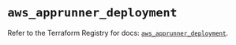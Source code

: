 # `aws_apprunner_deployment`

Refer to the Terraform Registry for docs: [`aws_apprunner_deployment`](https://registry.terraform.io/providers/hashicorp/aws/5.88.0/docs/resources/apprunner_deployment).
